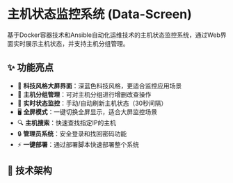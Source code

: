 # 主机状态监控系统 (Data-Screen)

基于Docker容器技术和Ansible自动化运维技术的主机状态监控系统，通过Web界面实时展示主机状态，并支持主机分组管理。


## ✨ 功能亮点
- 🌌 **科技风格大屏界面**：深蓝色科技风格，更适合监控应用场景
- 🔧 **主机分组管理**：可对主机分组进行增删改查操作
- 🔄 **实时状态监控**：手动/自动刷新主机状态（30秒间隔）
- 🖥️ **全屏模式**：一键切换全屏显示，适合大屏监控场景
- 🔍 **主机搜索**：快速查找指定IP的主机
- 🔒 **管理员系统**：安全登录和找回密码功能
- ⚡ **一键部署**：通过部署脚本快速部署整个系统

## 🧱 技术架构
